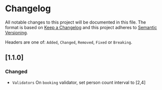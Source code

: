 # Changelog

All notable changes to this project will be documented in this file. The format is based on [Keep a Changelog](http://keepachangelog.com/en/1.0.0/) and this project adheres to [Semantic Versioning](http://semver.org/spec/v2.0.0.html).

Headers are one of: `Added`, `Changed`, `Removed`, `Fixed` or `Breaking`.

## [1.1.0]

### Changed

- `Validators` On `booking` validator, set person count interval to [2,4]
